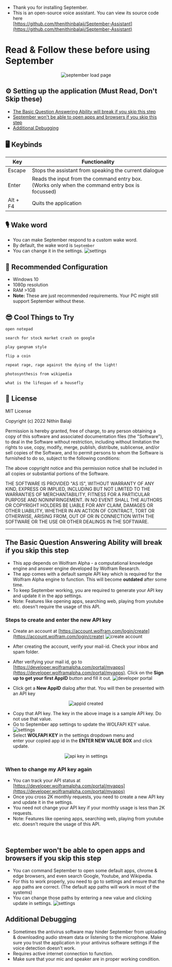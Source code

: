 + Thank you for installing September.
+ This is an open-source voice assistant. You can view its source code here                   
[https://github.com/thenithinbalaji/September-Assistant](https://github.com/thenithinbalaji/September-Assistant)

# Read & Follow these before using September 

<p align = "center">
  <img alt = "september load page" src = "https://user-images.githubusercontent.com/73932121/154336929-d42a9d0e-e346-472c-8231-77a87c4fac59.png">
</p>

## ⚙️ Setting up the application (Must Read, Don't Skip these)

  + [The Basic Question Answering Ability will break if you skip this step](README.md#the-basic-question-answering-ability-will-break-if-you-skip-this-step)   
  + [September won't be able to open apps and browsers if you skip this step](README.md#september-wont-be-able-to-open-apps-and-browsers-if-you-skip-this-step)        
  + [Additional Debugging](README.md#additional-debugging)      

## 🖥️ Keybinds

| Key         | Functionality |    
| ----------- | -----------   |     
| Escape      | Stops the assistant from speaking the current dialogue|     
| Enter       | Reads the input from the command entry box. <br> (Works only when the command entry box is focussed)|
| Alt + F4    | Quits the application |


## 🎙️ Wake word 

+ You can make September respond to a custom wake word. 
+ By default, the wake word is `September`
+ You can change it in the settings. 
![settings](https://user-images.githubusercontent.com/73932121/154291061-500874be-1a2f-4d76-9e75-98239170ad1f.png)

## 💾 Recommended Configuration

+ Windows 10
+ 1080p resolution
+ RAM >1GB
+ **Note:** These are just recommended requirements. Your PC might still support September without these.

## 😎 Cool Things to Try
```
open notepad
```
```
search for stock market crash on google
```
```
play gangnam style 
```
```
flip a coin
```
```
repeat rage, rage against the dying of the light!
```
```
photosynthesis from wikipedia
```
```
what is the lifespan of a housefly
```

## 📝 License
MIT License

Copyright (c) 2022 Nithin Balaji

Permission is hereby granted, free of charge, to any person obtaining a copy
of this software and associated documentation files (the "Software"), to deal
in the Software without restriction, including without limitation the rights
to use, copy, modify, merge, publish, distribute, sublicense, and/or sell
copies of the Software, and to permit persons to whom the Software is
furnished to do so, subject to the following conditions:

The above copyright notice and this permission notice shall be included in all
copies or substantial portions of the Software.

THE SOFTWARE IS PROVIDED "AS IS", WITHOUT WARRANTY OF ANY KIND, EXPRESS OR
IMPLIED, INCLUDING BUT NOT LIMITED TO THE WARRANTIES OF MERCHANTABILITY,
FITNESS FOR A PARTICULAR PURPOSE AND NONINFRINGEMENT. IN NO EVENT SHALL THE
AUTHORS OR COPYRIGHT HOLDERS BE LIABLE FOR ANY CLAIM, DAMAGES OR OTHER
LIABILITY, WHETHER IN AN ACTION OF CONTRACT, TORT OR OTHERWISE, ARISING FROM,
OUT OF OR IN CONNECTION WITH THE SOFTWARE OR THE USE OR OTHER DEALINGS IN THE
SOFTWARE.

----------------------

## The Basic Question Answering Ability will break if you skip this step

+ This app depends on Wolfram Alpha - a computational knowledge engine and answer engine developed by Wolfram Research.
+ The app comes with a default sample API key which is required for the Wolfram Alpha engine to function. This will become **outdated** after some time. 
+ To keep September working, you are required to generate your API key and update it in the app settings.
+ Note: Features like opening apps, searching web, playing from youtube etc. doesn't require the usage of this API.

### Steps to create and enter the new API key

+ Create an account at [https://account.wolfram.com/login/create](https://account.wolfram.com/login/create)
![create account](https://user-images.githubusercontent.com/73932121/154290158-ae1c80b6-b7d9-4e04-9c99-ca80cad29352.png)
+ After creating the account, verify your mail-id. Check your inbox and spam folder. 
+ After verifying your mail id, go to [https://developer.wolframalpha.com/portal/myapps](https://developer.wolframalpha.com/portal/myapps). Click on the **Sign up to get your first AppID** button and fill it out. 
![developer portal](https://user-images.githubusercontent.com/73932121/154291516-7f78a34e-a925-4dca-8cc1-6d6ce012d305.png)

+ Click get a **New AppID** dialog after that. You will then be presented with an API key

<p align = "center">
  <img alt = "appid created" src = "https://user-images.githubusercontent.com/73932121/154291042-7668fd00-036c-4fc8-b611-f954091ff93e.png">
</p>

+ Copy that API key. The key in the above image is a sample API key. Do not use that value.   
+ Go to September app settings to update the WOLFAPI KEY value.
![settings](https://user-images.githubusercontent.com/73932121/154291061-500874be-1a2f-4d76-9e75-98239170ad1f.png)
+ Select **WOLFAPI KEY** in the settings dropdown menu and      
  enter your copied app id in the **ENTER NEW VALUE BOX** and click update.

<p align = "center">
  <img alt = "api key in settings" src = "https://user-images.githubusercontent.com/73932121/154312014-4e5cc2c9-2569-4b62-ab08-abf59545400a.png">
</p>

### When to change my API key again

+ You can track your API status at [https://developer.wolframalpha.com/portal/myapps](https://developer.wolframalpha.com/portal/myapps)
+ Once you cross 2K monthly requests, you need to create a new API key and update it in the settings.
+ You need not change your API key if your monthly usage is less than 2K requests.   
+ Note: Features like opening apps, searching web, playing from youtube etc. doesn't require the usage of this API.

<br>

## September won't be able to open apps and browsers if you skip this step

+ You can command September to open some default apps, chrome & edge browsers, and even search Google, Youtube, and Wikipedia.
+ For this to work properly, you need to go to settings and ensure that the app paths are correct. (The default app paths will work in most of the systems)  
+ You can change those paths by entering a new value and clicking update in settings.
![settings](https://user-images.githubusercontent.com/73932121/154291061-500874be-1a2f-4d76-9e75-98239170ad1f.png)

## Additional Debugging
+ Sometimes the antivirus software may hinder September from uploading & downloading audio stream data or listening to the microphone. Make sure you trust the application in your antivirus software settings if the voice detection doesn't work.
+ Requires active internet connection to function.   
+ Make sure that your mic and speaker are in proper working condition. 
